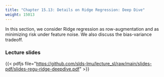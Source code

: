 ```yaml
---
title: "Chapter 15.13: Details on Ridge Regression: Deep Dive"
weight: 15013
---
```

In this section, we consider Ridge regression as row-augmentation and as minimizing risk under feature noise. We also discuss the bias-variance tradeoff.

<!--more-->

### Lecture slides

{{< pdfjs file="https://github.com/slds-lmu/lecture_sl/raw/main/slides-pdf/slides-regu-ridge-deepdive.pdf" >}}
